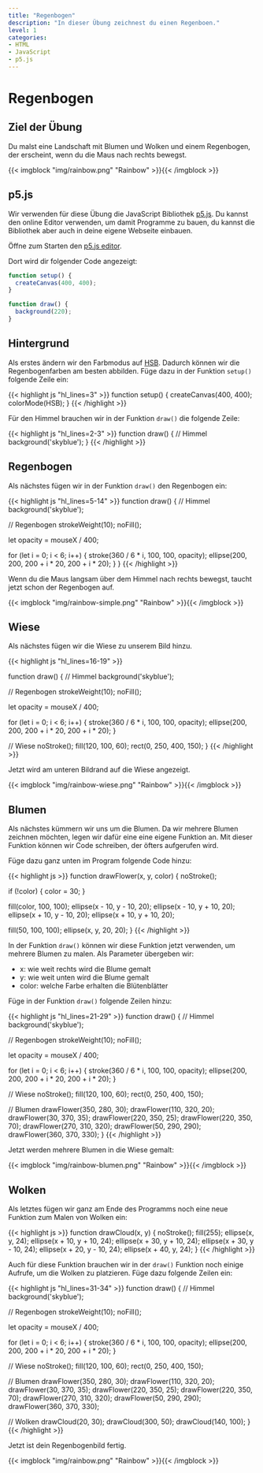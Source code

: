 ```yaml
---
title: "Regenbogen"
description: "In dieser Übung zeichnest du einen Regenboen."
level: 1
categories:
- HTML
- JavaScript
- p5.js
---
```


# Regenbogen

## Ziel der Übung

Du malst eine Landschaft mit Blumen und Wolken und einem Regenbogen, der erscheint, wenn du die Maus nach rechts bewegst.

{{< imgblock "img/rainbow.png" "Rainbow" >}}{{< /imgblock >}}

## p5.js

Wir verwenden für diese Übung die JavaScript Bibliothek [p5.js](https://p5js.org/). Du kannst den online Editor verwenden, um damit Programme zu bauen, du kannst die Bibliothek aber auch in deine eigene Webseite einbauen.

Öffne zum Starten den [p5.js editor](https://editor.p5js.org/).

Dort wird dir folgender Code angezeigt:

```js
function setup() {
  createCanvas(400, 400);
}

function draw() {
  background(220);
}
```

## Hintergrund

Als erstes ändern wir den Farbmodus auf [HSB](https://learnui.design/blog/the-hsb-color-system-practicioners-primer.html). Dadurch können wir die Regenbogenfarben am besten abbilden. Füge dazu in der Funktion `setup()` folgende Zeile ein:

{{< highlight js "hl_lines=3" >}}
function setup() {
  createCanvas(400, 400);
  colorMode(HSB);
}
{{< /highlight >}}

Für den Himmel brauchen wir in der Funktion `draw()` die folgende Zeile:

{{< highlight js "hl_lines=2-3" >}}
function draw() {
  // Himmel
  background('skyblue');
}
{{< /highlight >}}

## Regenbogen

Als nächstes fügen wir in der Funktion  `draw()` den Regenbogen ein:

{{< highlight js "hl_lines=5-14" >}}
function draw() {
  // Himmel
  background('skyblue');
  
  // Regenbogen
  strokeWeight(10);
  noFill();
  
  let opacity = mouseX / 400;
  
  for (let i = 0; i < 6; i++) {
    stroke(360 / 6 * i, 100, 100, opacity);
    ellipse(200, 200, 200 + i * 20, 200 + i * 20);
  }
}
{{< /highlight >}}

Wenn du die Maus langsam über dem Himmel nach rechts bewegst, taucht jetzt schon der Regenbogen auf.

{{< imgblock "img/rainbow-simple.png" "Rainbow" >}}{{< /imgblock >}}

## Wiese

Als nächstes fügen wir die Wiese zu unserem Bild hinzu.

{{< highlight js "hl_lines=16-19" >}}

function draw() {
  // Himmel
  background('skyblue');
  
  // Regenbogen
  strokeWeight(10);
  noFill();
  
  let opacity = mouseX / 400;
  
  for (let i = 0; i < 6; i++) {
    stroke(360 / 6 * i, 100, 100, opacity);
    ellipse(200, 200, 200 + i * 20, 200 + i * 20);
  }

  // Wiese
  noStroke();
  fill(120, 100, 60);
  rect(0, 250, 400, 150);
}
{{< /highlight >}}

Jetzt wird am unteren Bildrand auf die Wiese angezeigt.

{{< imgblock "img/rainbow-wiese.png" "Rainbow" >}}{{< /imgblock >}}

## Blumen

Als nächstes kümmern wir uns um die Blumen. Da wir mehrere Blumen zeichnen möchten, legen wir dafür eine eine eigene Funktion an. Mit dieser Funktion können wir Code schreiben, der öfters aufgerufen wird.

Füge dazu ganz unten im Program folgende Code hinzu:

{{< highlight js >}}
function drawFlower(x, y, color) {
  noStroke();
  
  if (!color) {
    color = 30;
  }
  
  fill(color, 100, 100);
  ellipse(x - 10, y - 10, 20);
  ellipse(x - 10, y + 10, 20);
  ellipse(x + 10, y - 10, 20);
  ellipse(x + 10, y + 10, 20);
  
  fill(50, 100, 100);
  ellipse(x, y, 20, 20);
}
{{< /highlight >}}

In der Funktion `draw()` können wir diese Funktion jetzt verwenden, um mehrere Blumen zu malen. Als Parameter übergeben wir:

- x: wie weit rechts wird die Blume gemalt
- y: wie weit unten wird die Blume gemalt
- color: welche Farbe erhalten die Blütenblätter

Füge in der Funktion `draw()` folgende Zeilen hinzu:

{{< highlight js "hl_lines=21-29" >}}
function draw() {
  // Himmel
  background('skyblue');
  
  // Regenbogen
  strokeWeight(10);
  noFill();
  
  let opacity = mouseX / 400;
  
  for (let i = 0; i < 6; i++) {
    stroke(360 / 6 * i, 100, 100, opacity);
    ellipse(200, 200, 200 + i * 20, 200 + i * 20);
  }
  
  // Wiese
  noStroke();
  fill(120, 100, 60);
  rect(0, 250, 400, 150);
  
  // Blumen
  drawFlower(350, 280, 30);
  drawFlower(110, 320, 20);
  drawFlower(30, 370, 35);
  drawFlower(220, 350, 25);
  drawFlower(220, 350, 70);
  drawFlower(270, 310, 320);
  drawFlower(50, 290, 290);
  drawFlower(360, 370, 330);
}
{{< /highlight >}}

Jetzt werden mehrere Blumen in die Wiese gemalt:

{{< imgblock "img/rainbow-blumen.png" "Rainbow" >}}{{< /imgblock >}}

## Wolken

Als letztes fügen wir ganz am Ende des Programms noch eine neue Funktion zum Malen von Wolken ein:

{{< highlight js >}}
function drawCloud(x, y) {
  noStroke();
  fill(255);
  ellipse(x, y, 24);
  ellipse(x + 10, y + 10, 24);
  ellipse(x + 30, y + 10, 24);
  ellipse(x + 30, y - 10, 24);
  ellipse(x + 20, y - 10, 24);
  ellipse(x + 40, y, 24);
}
{{< /highlight >}}

Auch für diese Funktion brauchen wir in der `draw()` Funktion noch einige Aufrufe, um die Wolken zu platzieren. Füge dazu folgende Zeilen ein:

{{< highlight js "hl_lines=31-34" >}}
function draw() {
  // Himmel
  background('skyblue');
  
  // Regenbogen
  strokeWeight(10);
  noFill();
  
  let opacity = mouseX / 400;
  
  for (let i = 0; i < 6; i++) {
    stroke(360 / 6 * i, 100, 100, opacity);
    ellipse(200, 200, 200 + i * 20, 200 + i * 20);
  }
  
  // Wiese
  noStroke();
  fill(120, 100, 60);
  rect(0, 250, 400, 150);
  
   // Blumen
  drawFlower(350, 280, 30);
  drawFlower(110, 320, 20);
  drawFlower(30, 370, 35);
  drawFlower(220, 350, 25);
  drawFlower(220, 350, 70);
  drawFlower(270, 310, 320);
  drawFlower(50, 290, 290);
  drawFlower(360, 370, 330);
  
  // Wolken
  drawCloud(20, 30);
  drawCloud(300, 50);
  drawCloud(140, 100);
}
{{< /highlight >}}

Jetzt ist dein Regenbogenbild fertig.

{{< imgblock "img/rainbow.png" "Rainbow" >}}{{< /imgblock >}}